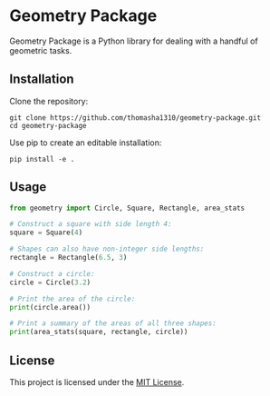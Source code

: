 # Geometry Package

Geometry Package is a Python library for dealing with a handful of geometric tasks.

## Installation

Clone the repository:

```
git clone https://github.com/thomasha1310/geometry-package.git
cd geometry-package
```

Use pip to create an editable installation:

```
pip install -e .
```

## Usage

```python
from geometry import Circle, Square, Rectangle, area_stats

# Construct a square with side length 4:
square = Square(4)

# Shapes can also have non-integer side lengths:
rectangle = Rectangle(6.5, 3)

# Construct a circle:
circle = Circle(3.2)

# Print the area of the circle:
print(circle.area())

# Print a summary of the areas of all three shapes:
print(area_stats(square, rectangle, circle))
```

## License

This project is licensed under the [MIT License](LICENSE).
